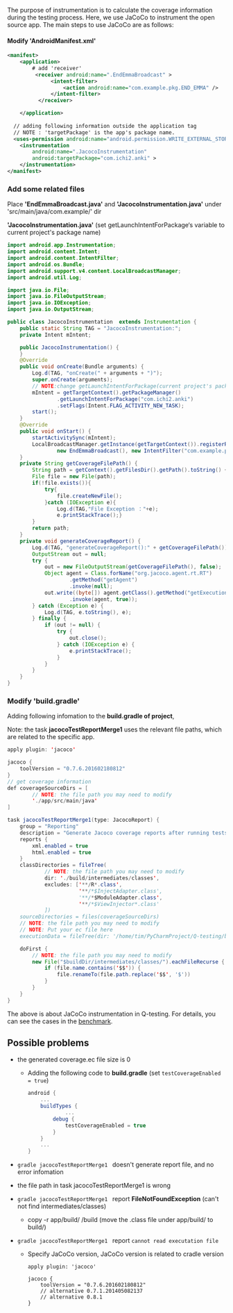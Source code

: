 The purpose of instrumentation is to calculate  the coverage information during the testing process. Here, we use JaCoCo to instrument  the open source app. The main steps to use JaCoCo are as follows:

#### Modify 'AndroidManifest.xml' 

```xml
<manifest>
    <application>
		# add 'receiver'
         <receiver android:name=".EndEmmaBroadcast" >
              <intent-filter>
                  <action android:name="com.example.pkg.END_EMMA" />
              </intent-filter>
          </receiver>

    </application>
		
  // adding following information outside the application tag
  // NOTE : 'targetPackage' is the app's package name.
  <uses-permission android:name="android.permission.WRITE_EXTERNAL_STORAGE"/>
    <instrumentation
        android:name=".JacocoInstrumentation"
        android:targetPackage="com.ichi2.anki" >
    </instrumentation>
</manifest>

```

### Add some related files

Place  **'EndEmmaBroadcast.java'** and **'JacocoInstrumentation.java'** under 'src/main/java/com.example/' dir 

**'JacocoInstrumentation.java'** (set getLaunchIntentForPackage‘s variable to current project's package name)

```java
import android.app.Instrumentation;
import android.content.Intent;
import android.content.IntentFilter;
import android.os.Bundle;
import android.support.v4.content.LocalBroadcastManager;
import android.util.Log;

import java.io.File;
import java.io.FileOutputStream;
import java.io.IOException;
import java.io.OutputStream;

public class JacocoInstrumentation  extends Instrumentation {
    public static String TAG = "JacocoInstrumentation:";
    private Intent mIntent;

    public JacocoInstrumentation() {
    }
    @Override
    public void onCreate(Bundle arguments) {
        Log.d(TAG, "onCreate(" + arguments + ")");
        super.onCreate(arguments);
      	// NOTE:change getLaunchIntentForPackage(current project's package name)
        mIntent = getTargetContext().getPackageManager()
                .getLaunchIntentForPackage("com.ichi2.anki")
                .setFlags(Intent.FLAG_ACTIVITY_NEW_TASK);
        start();
    }
    @Override
    public void onStart() {
        startActivitySync(mIntent);
        LocalBroadcastManager.getInstance(getTargetContext()).registerReceiver(
                new EndEmmaBroadcast(), new IntentFilter("com.example.pkg.END_EMMA"));
    }
    private String getCoverageFilePath() {
        String path = getContext().getFilesDir().getPath().toString() + "/" + "coverage.ec";
        File file = new File(path);
        if(!file.exists()){
            try{
                file.createNewFile();
            }catch (IOException e){
                Log.d(TAG,"File Exception ："+e);
                e.printStackTrace();}
        }
        return path;
    }
    private void generateCoverageReport() {
        Log.d(TAG, "generateCoverageReport():" + getCoverageFilePath());
        OutputStream out = null;
        try {
            out = new FileOutputStream(getCoverageFilePath(), false);
            Object agent = Class.forName("org.jacoco.agent.rt.RT")
                    .getMethod("getAgent")
                    .invoke(null);
            out.write((byte[]) agent.getClass().getMethod("getExecutionData", boolean.class)
                    .invoke(agent, true));
        } catch (Exception e) {
            Log.d(TAG, e.toString(), e);
        } finally {
            if (out != null) {
                try {
                    out.close();
                } catch (IOException e) {
                    e.printStackTrace();
                }
            }
        }
    }
}

```

### Modify 'build.gradle'

Adding following infomation to the **build.gradle of project**, 

Note: the task **jacocoTestReportMerge1** uses the relevant file paths, which are related to the specific app. 

```java
apply plugin: 'jacoco'

jacoco {
    toolVersion = "0.7.6.201602180812"
}
// get coverage information
def coverageSourceDirs = [
  		// NOTE: the file path you may need to modify
        './app/src/main/java'
]

task jacocoTestReportMerge1(type: JacocoReport) {
    group = "Reporting"
    description = "Generate Jacoco coverage reports after running tests."
    reports {
        xml.enabled = true
        html.enabled = true
    }
    classDirectories = fileTree(
      		// NOTE: the file path you may need to modify
            dir: './build/intermediates/classes',
            excludes: ['**/R*.class',
                       '**/*$InjectAdapter.class',
                       '**/*$ModuleAdapter.class',
                       '**/*$ViewInjector*.class'
            ])
    sourceDirectories = files(coverageSourceDirs)
    // NOTE: the file path you may need to modify
    // NOTE: Put your ec file here
    executionData = fileTree(dir: '/home/tim/PyCharmProject/Q-testing/benchmark/Anki_jacoco-output-1/coverage_merge_1', include: '**/*.ec')

    doFirst {
      	// NOTE: the file path you may need to modify
        new File("$buildDir/intermediates/classes/").eachFileRecurse { file ->
            if (file.name.contains('$$')) {
                file.renameTo(file.path.replace('$$', '$'))
            }
        }
    }
}
```

The above is about JaCoCo instrumentation in Q-testing. For details, you can see the cases in the [benchmark](https://github.com/njusegwgx/Q-testing-benchmark).

## Possible problems

- the generated coverage.ec file size is 0

  - Adding the following code to **build.gradle** (set `testCoverageEnabled = true`)

    ```gradle
    android {
        ...
        buildTypes {
        		...
            debug {
                testCoverageEnabled = true
            }
        }
        ...
    }
    ```

-  `gradle jacocoTestReportMerge1 ` doesn't generate report file, and no error infomation

  - the file path in task jacocoTestReportMerge1 is wrong

- `gradle jacocoTestReportMerge1 `  report **FileNotFoundException** (can't not find intermediates/classes)

  - copy -r app/build/  /build     (move the .class file under app/build/ to build/)

- `gradle jacocoTestReportMerge1 `  report `cannot read executation file`

  - Specify  JaCoCo version,  JaCoCo version is related to cradle version

    ```
    apply plugin: 'jacoco'
    
    jacoco {
        toolVersion = "0.7.6.201602180812"
        // alternative 0.7.1.201405082137
        // alternative 0.8.1
    }
    ```

    

